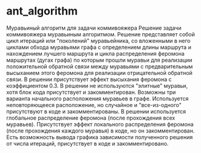 # ant_algorithm
Муравьиный алгоритм для задачи коммивояжера
Решение задачи коммивояжера муравьиным алгоритмом.
Решение представляет собой цикл итераций или "поколений" муравьейника, со вложенными в него циклами обхода муравьями графа с определением длины маршрута и нахождением лучшего маршрута и цикла распределения феромона маршрутах (дугах графа) по которым прошли муравьи для реализации положительной обратной связи между муравьями с предварительным высыханием этого феромона для реализации отрицательной обратной связи.
В решении присутствует эффект высыхания феромона с коэффициентом 0.3.
В решении не используются "элитные" муравьи, хотя блок кода присутствует и закомментирован.
Возможны три варианта начального расположения муравьев в графе. Используется неповторяющееся расположение, но случайное и "все-из-одного" присутствуют в коде и закомментированы.
В решении используется глобальное распределение феромона (после прохождения всех муравьев).
Присутствует эффект локального распределения феромона (после прохождения каждого муравья) в коде, но он закомментирован.
Есть возможность вывода графика зависимости полученного решения от числа итераций, присутствует в коде и закомментировано.
